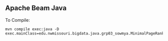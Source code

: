 ## Apache Beam Java

To Compile:

```
mvn compile exec:java -D exec.mainClass=edu.nwmissouri.bigdata.java.grp03_sowmya.MinimalPageRankSowmya
```
